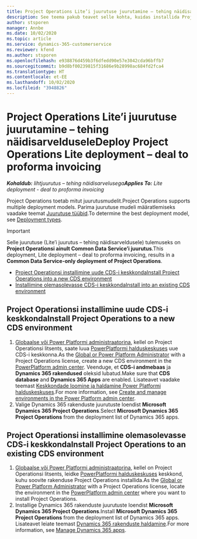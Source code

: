 ```yaml
---
title: Project Operations Lite’i juurutuse juurutamine – tehing näidisarveldusele
description: See teema pakub teavet selle kohta, kuidas installida Project Operations Lite’i juurutust – tehing näidisarveldusele.
author: stsporen
manager: Annbe
ms.date: 10/02/2020
ms.topic: article
ms.service: dynamics-365-customerservice
ms.reviewer: kfend
ms.author: stsporen
ms.openlocfilehash: e938876d459b3f6dfedd90e57e3042cda96bffb7
ms.sourcegitcommit: b9d8bf00239815f31686e9b28998ac684fd2fca4
ms.translationtype: HT
ms.contentlocale: et-EE
ms.lasthandoff: 10/02/2020
ms.locfileid: "3948826"
---
```

# <a name="deploy-project-operations-lite-deployment--deal-to-proforma-invoicing"></a><span data-ttu-id="c417c-103">Project Operations Lite’i juurutuse juurutamine – tehing näidisarveldusele</span><span class="sxs-lookup"><span data-stu-id="c417c-103">Deploy Project Operations Lite deployment – deal to proforma invoicing</span></span>

<span data-ttu-id="c417c-104">_**Kohaldub:** lihtjuurutus – tehing näidisarvelusega_</span><span class="sxs-lookup"><span data-stu-id="c417c-104">_**Applies To:** Lite deployment - deal to proforma invoicing_</span></span>

<span data-ttu-id="c417c-105">Project Operations toetab mitut juurutusmudelit.</span><span class="sxs-lookup"><span data-stu-id="c417c-105">Project Operations supports multiple deployment models.</span></span> <span data-ttu-id="c417c-106">Parima juurutuse mudeli määratlemiseks vaadake teemat [Juurutuse tüübid](determine-deployment-type.md).</span><span class="sxs-lookup"><span data-stu-id="c417c-106">To determine the best deployment model, see [Deployment types](determine-deployment-type.md).</span></span>


> [!IMPORTANT]
> <span data-ttu-id="c417c-107">Selle juurutuse (Lite’i juurutus – tehing näidisarveldusele) tulemuseks on **Project Operationsi ainult Common Data Service’i juurutus**.</span><span class="sxs-lookup"><span data-stu-id="c417c-107">This deployment, Lite deployment – deal to proforma invoicing, results in a **Common Data Service-only deployment of Project Operations**.</span></span>

- [<span data-ttu-id="c417c-108">Project Operationsi installimine uude CDS-i keskkonda</span><span class="sxs-lookup"><span data-stu-id="c417c-108">Install Project Operations into a new CDS environment</span></span>](#new)
- [<span data-ttu-id="c417c-109">Installimine olemasolevasse CDS-i keskkonda</span><span class="sxs-lookup"><span data-stu-id="c417c-109">Install into an existing CDS environment</span></span>](#existing)



## <a name="install-project-operations-to-a-new-cds-environment"></a><a name="new"></a><span data-ttu-id="c417c-110">Project Operationsi installimine uude CDS-i keskkonda</span><span class="sxs-lookup"><span data-stu-id="c417c-110">Install Project Operations to a new CDS environment</span></span>

1. <span data-ttu-id="c417c-111">[Globaalse või Power Platformi administraatorina](https://docs.microsoft.com/power-platform/admin/global-service-administrators-can-administer-without-license), kellel on Project Operationsi litsents, saate luua [PowerPlatformi halduskeskuses](https://admin.powerplatform.com) uue CDS-i keskkonna.</span><span class="sxs-lookup"><span data-stu-id="c417c-111">As the [Global or Power Platform Administrator](https://docs.microsoft.com/power-platform/admin/global-service-administrators-can-administer-without-license) with a Project Operations license, create a new CDS environment in the [PowerPlatform admin center](https://admin.powerplatform.com).</span></span> <span data-ttu-id="c417c-112">Veenduge, et **CDS-i andmebaas** ja **Dynamics 365 rakendused** oleksid lubatud.</span><span class="sxs-lookup"><span data-stu-id="c417c-112">Make sure that **CDS database** and **Dynamics 365 Apps** are enabled.</span></span> <span data-ttu-id="c417c-113">Lisateavet vaadake teemast [Keskkondade loomine ja haldamine Power Platformi halduskeskuses](https://docs.microsoft.com/power-platform/admin/create-environment#create-an-environment-in-the-power-platform-admin-center).</span><span class="sxs-lookup"><span data-stu-id="c417c-113">For more information, see [Create and manage environments in the Power Platform admin center](https://docs.microsoft.com/power-platform/admin/create-environment#create-an-environment-in-the-power-platform-admin-center).</span></span>
2. <span data-ttu-id="c417c-114">Valige Dynamics 365 rakenduste juurutuste loendist **Microsoft Dynamics 365 Project Operations**.</span><span class="sxs-lookup"><span data-stu-id="c417c-114">Select **Microsoft Dynamics 365 Project Operations** from the deployment list of Dynamics 365 apps.</span></span>


## <a name="install-project-operations-to-an-existing-cds-environment"></a><a name="existing"></a><span data-ttu-id="c417c-115">Project Operationsi installimine olemasolevasse CDS-i keskkonda</span><span class="sxs-lookup"><span data-stu-id="c417c-115">Install Project Operations to an existing CDS environment</span></span>

1. <span data-ttu-id="c417c-116">[Globaalse või Power Platformi administraatorina](https://docs.microsoft.com/power-platform/admin/global-service-administrators-can-administer-without-license), kellel on Project Operationsi litsents, leidke [PowerPlatformi halduskeskuses](https://admin.powerplatform.com) keskkond, kuhu soovite rakenduse Project Operations installida.</span><span class="sxs-lookup"><span data-stu-id="c417c-116">As the [Global or Power Platform Administrator](https://docs.microsoft.com/power-platform/admin/global-service-administrators-can-administer-without-license) with a Project Operations license, locate the environment in the [PowerPlatform admin center](https://admin.powerplatform.com) where you want to install Project Operations.</span></span>
2. <span data-ttu-id="c417c-117">Installige Dynamics 365 rakenduste juurutuste loendist **Microsoft Dynamics 365 Project Operations**.</span><span class="sxs-lookup"><span data-stu-id="c417c-117">Install **Microsoft Dynamics 365 Project Operations** from the deployment list of Dynamics 365 apps.</span></span> <span data-ttu-id="c417c-118">Lisateavet leiate teemast [Dynamics 365 rakenduste haldamine](https://docs.microsoft.com/power-platform/admin/manage-apps).</span><span class="sxs-lookup"><span data-stu-id="c417c-118">For more information, see [Manage Dynamics 365 apps](https://docs.microsoft.com/power-platform/admin/manage-apps).</span></span>


